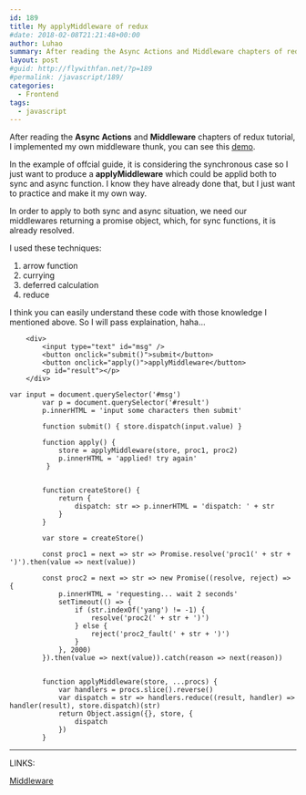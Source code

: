 ```yaml
---
id: 189
title: My applyMiddleware of redux
#date: 2018-02-08T21:21:48+00:00
author: Luhao
summary: After reading the Async Actions and Middleware chapters of redux tutorial, I implemented my own middleware thunk...
layout: post
#guid: http://flywithfan.net/?p=189
#permalink: /javascript/189/
categories:
  - Frontend
tags:
  - javascript
---
```

After reading the **Async Actions** and **Middleware** chapters of redux tutorial, I implemented my own middleware thunk, you can see this [demo](/assets/demo/middleware.html).

In the example of offcial guide, it is considering the synchronous case so I just want to produce a **applyMiddleware** which could be applid both to sync and async function. I know they have already done that, but I just want to practice and make it my own way.

In order to apply to both sync and async situation, we need our middlewares returning a promise object, which, for sync functions, it is already resolved.

I used these techniques:

  1. arrow function
  2. currying
  3. deferred calculation
  4. reduce

I think you can easily understand these code with those knowledge I mentioned above. So I will pass explaination, haha&#8230;

<pre class="line-numbers prism-highlight" data-start="1"><code class="language-html">    &lt;div&gt;
        &lt;input type="text" id="msg" /&gt;
        &lt;button onclick="submit()"&gt;submit&lt;/button&gt;
        &lt;button onclick="apply()"&gt;applyMiddleware&lt;/button&gt;
        &lt;p id="result"&gt;&lt;/p&gt;
    &lt;/div&gt;
</code></pre>

<pre class="line-numbers prism-highlight" data-start="1"><code class="language-javascript">var input = document.querySelector('#msg')
        var p = document.querySelector('#result')
        p.innerHTML = 'input some characters then submit'

        function submit() { store.dispatch(input.value) }

        function apply() { 
            store = applyMiddleware(store, proc1, proc2)
            p.innerHTML = 'applied! try again'
         }


        function createStore() {
            return {
                dispatch: str =&gt; p.innerHTML = 'dispatch: ' + str
            }
        }

        var store = createStore()

        const proc1 = next =&gt; str =&gt; Promise.resolve('proc1(' + str + ')').then(value =&gt; next(value))

        const proc2 = next =&gt; str =&gt; new Promise((resolve, reject) =&gt; {
            p.innerHTML = 'requesting... wait 2 seconds'
            setTimeout(() =&gt; {
                if (str.indexOf('yang') != -1) {
                    resolve('proc2(' + str + ')')
                } else {
                    reject('proc2_fault(' + str + ')')
                }
            }, 2000)
        }).then(value =&gt; next(value)).catch(reason =&gt; next(reason))


        function applyMiddleware(store, ...procs) {
            var handlers = procs.slice().reverse()
            var dispatch = str =&gt; handlers.reduce((result, handler) =&gt; handler(result), store.dispatch)(str)
            return Object.assign({}, store, {
                dispatch
            })
        }
</code></pre>

* * *

LINKS:

[Middleware](https://redux.js.org/docs/advanced/Middleware.html)
